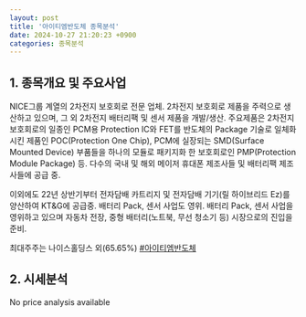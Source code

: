 ```yaml
---
layout: post
title: '아이티엠반도체 종목분석'
date: 2024-10-27 21:20:23 +0900
categories: 종목분석
---
```


## 1. 종목개요 및 주요사업

NICE그룹 계열의 2차전지 보호회로 전문 업체. 2차전지 보호회로 제품을 주력으로 생산하고 있으며, 그 외 2차전지 배터리팩 및 센서 제품을 개발/생산. 주요제품은 2차전지 보호회로의 일종인 PCM용 Protection IC와 FET를 반도체의 Package 기술로 일체화시킨 제품인 POC(Protection One Chip), PCM에 실장되는 SMD(Surface Mounted Device) 부품들을 하나의 모듈로 패키지화 한 보호회로인 PMP(Protection Module Package) 등. 다수의 국내 및 해외 메이저 휴대폰 제조사들 및 배터리팩 제조사들에 공급 중. 

이외에도 22년 상반기부터 전자담배 카트리지 및 전자담배 기기(릴 하이브리드 Ez)를 양산하여 KT&G에 공급중. 배터리 Pack, 센서 사업도 영위. 배터리 Pack, 센서 사업을 영위하고 있으며 자동차 전장, 중형 배터리(노트북, 무선 청소기 등) 시장으로의 진입을 준비.

최대주주는 나이스홀딩스 외(65.65%)
[#아이티엠반도체](#)

## 2. 시세분석

No price analysis available
